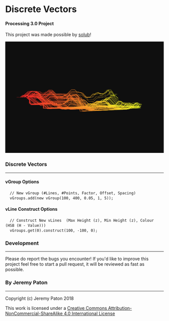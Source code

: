 # Discrete Vectors
#### Processing 3.0 Project
This project was made possible by [solub](https://discourse.processing.org/t/discrete-vectors/3942/13)!

![Discrete_Vectors](/images/001.jpg "Example Image of Discrete Vectors")

### Discrete Vectors
----
#### vGroup Options
```
  // New vGroup (#Lines, #Points, Factor, Offset, Spacing)
  vGroups.add(new vGroup(100, 400, 0.05, 1, 5));
```
#### vLine Construct Options
```
  // Construct New vLines  (Max Height (z), Min Height (z), Colour (HSB (H - Value)))
  vGroups.get(0).construct(100, -100, 0);
```
### Development
----
Please do report the bugs you encounter!
If you'd like to improve this project feel free to start a pull request, it will be reviewed as fast as possible.

### By Jeremy Paton
----
Copyright (c) Jeremy Paton 2018

This work is licensed under a [Creative Commons Attribution-NonCommercial-ShareAlike 4.0 International License](https://creativecommons.org/licenses/by-nc-sa/4.0/)
